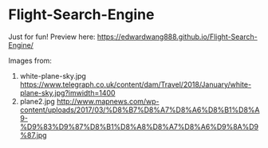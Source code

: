 # Flight-Search-Engine
Just for fun!
Preview here: https://edwardwang888.github.io/Flight-Search-Engine/

Images from:
1. white-plane-sky.jpg
https://www.telegraph.co.uk/content/dam/Travel/2018/January/white-plane-sky.jpg?imwidth=1400
2. plane2.jpg
http://www.mapnews.com/wp-content/uploads/2017/03/%D8%B7%D8%A7%D8%A6%D8%B1%D8%A9-%D9%83%D9%87%D8%B1%D8%A8%D8%A7%D8%A6%D9%8A%D9%87.jpg
